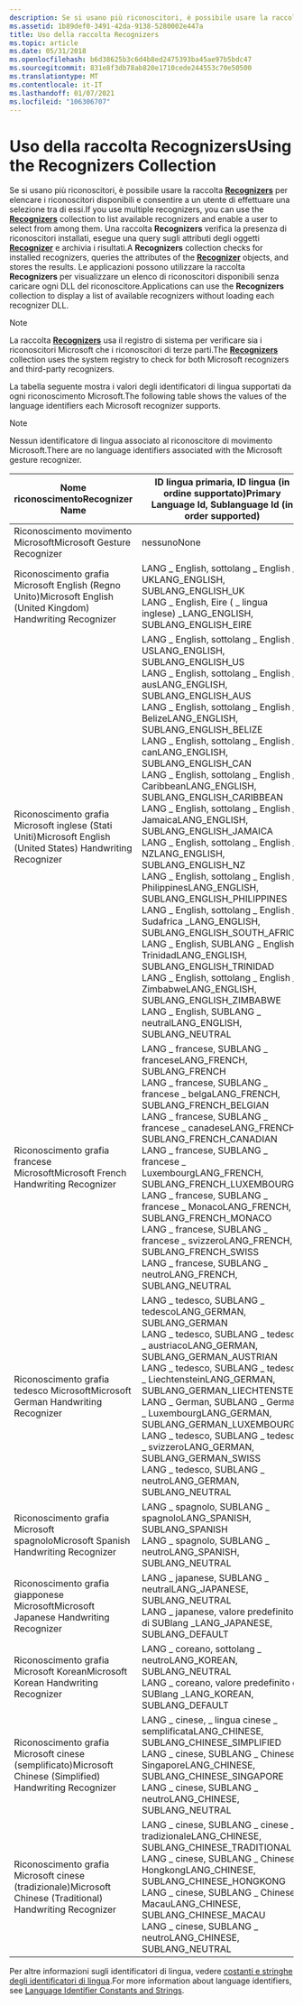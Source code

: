 ```yaml
---
description: Se si usano più riconoscitori, è possibile usare la raccolta Recognizers per elencare i riconoscitori disponibili e consentire a un utente di effettuare una selezione tra di essi.
ms.assetid: 1b89def0-3491-42da-9138-5280002e447a
title: Uso della raccolta Recognizers
ms.topic: article
ms.date: 05/31/2018
ms.openlocfilehash: b6d38625b3c6d4b8ed2475393ba45ae97b5bdc47
ms.sourcegitcommit: 831e8f3db78ab820e1710cede244553c70e50500
ms.translationtype: MT
ms.contentlocale: it-IT
ms.lasthandoff: 01/07/2021
ms.locfileid: "106306707"
---
```

# <a name="using-the-recognizers-collection"></a><span data-ttu-id="4da56-103">Uso della raccolta Recognizers</span><span class="sxs-lookup"><span data-stu-id="4da56-103">Using the Recognizers Collection</span></span>

<span data-ttu-id="4da56-104">Se si usano più riconoscitori, è possibile usare la raccolta [**Recognizers**](/previous-versions/windows/desktop/legacy/ms702438(v=vs.85)) per elencare i riconoscitori disponibili e consentire a un utente di effettuare una selezione tra di essi.</span><span class="sxs-lookup"><span data-stu-id="4da56-104">If you use multiple recognizers, you can use the [**Recognizers**](/previous-versions/windows/desktop/legacy/ms702438(v=vs.85)) collection to list available recognizers and enable a user to select from among them.</span></span> <span data-ttu-id="4da56-105">Una raccolta **Recognizers** verifica la presenza di riconoscitori installati, esegue una query sugli attributi degli oggetti [**Recognizer**](/windows/desktop/api/msinkaut/nn-msinkaut-iinkrecognizer) e archivia i risultati.</span><span class="sxs-lookup"><span data-stu-id="4da56-105">A **Recognizers** collection checks for installed recognizers, queries the attributes of the [**Recognizer**](/windows/desktop/api/msinkaut/nn-msinkaut-iinkrecognizer) objects, and stores the results.</span></span> <span data-ttu-id="4da56-106">Le applicazioni possono utilizzare la raccolta **Recognizers** per visualizzare un elenco di riconoscitori disponibili senza caricare ogni DLL del riconoscitore.</span><span class="sxs-lookup"><span data-stu-id="4da56-106">Applications can use the **Recognizers** collection to display a list of available recognizers without loading each recognizer DLL.</span></span>

> [!Note]  
> <span data-ttu-id="4da56-107">La raccolta [**Recognizers**](/previous-versions/windows/desktop/legacy/ms702438(v=vs.85)) usa il registro di sistema per verificare sia i riconoscitori Microsoft che i riconoscitori di terze parti.</span><span class="sxs-lookup"><span data-stu-id="4da56-107">The [**Recognizers**](/previous-versions/windows/desktop/legacy/ms702438(v=vs.85)) collection uses the system registry to check for both Microsoft recognizers and third-party recognizers.</span></span>

 

<span data-ttu-id="4da56-108">La tabella seguente mostra i valori degli identificatori di lingua supportati da ogni riconoscimento Microsoft.</span><span class="sxs-lookup"><span data-stu-id="4da56-108">The following table shows the values of the language identifiers each Microsoft recognizer supports.</span></span>

> [!Note]  
> <span data-ttu-id="4da56-109">Nessun identificatore di lingua associato al riconoscitore di movimento Microsoft.</span><span class="sxs-lookup"><span data-stu-id="4da56-109">There are no language identifiers associated with the Microsoft gesture recognizer.</span></span>

 



| <span data-ttu-id="4da56-110">Nome riconoscimento</span><span class="sxs-lookup"><span data-stu-id="4da56-110">Recognizer Name</span></span>                                                      | <span data-ttu-id="4da56-111">ID lingua primaria, ID lingua (in ordine supportato)</span><span class="sxs-lookup"><span data-stu-id="4da56-111">Primary Language Id, Sublanguage Id (in order supported)</span></span>                                                                                                                                                                                                                                                                                                                                                                                                                                                                                                                                                                          |
|----------------------------------------------------------------------|-----------------------------------------------------------------------------------------------------------------------------------------------------------------------------------------------------------------------------------------------------------------------------------------------------------------------------------------------------------------------------------------------------------------------------------------------------------------------------------------------------------------------------------------------------------------------------------------------------------------------------------|
| <span data-ttu-id="4da56-112">Riconoscimento movimento Microsoft</span><span class="sxs-lookup"><span data-stu-id="4da56-112">Microsoft Gesture Recognizer</span></span><br/>                              | <span data-ttu-id="4da56-113">nessuno</span><span class="sxs-lookup"><span data-stu-id="4da56-113">None</span></span><br/>                                                                                                                                                                                                                                                                                                                                                                                                                                                                                                                                                                                                                   |
| <span data-ttu-id="4da56-114">Riconoscimento grafia Microsoft English (Regno Unito)</span><span class="sxs-lookup"><span data-stu-id="4da56-114">Microsoft English (United Kingdom) Handwriting Recognizer</span></span><br/> | <span data-ttu-id="4da56-115">LANG \_ English, sottolang \_ English \_ UK</span><span class="sxs-lookup"><span data-stu-id="4da56-115">LANG\_ENGLISH, SUBLANG\_ENGLISH\_UK</span></span><br/> <span data-ttu-id="4da56-116">LANG \_ English, Eire ( \_ lingua inglese) \_</span><span class="sxs-lookup"><span data-stu-id="4da56-116">LANG\_ENGLISH, SUBLANG\_ENGLISH\_EIRE</span></span><br/>                                                                                                                                                                                                                                                                                                                                                                                                                                                                                                                                   |
| <span data-ttu-id="4da56-117">Riconoscimento grafia Microsoft inglese (Stati Uniti)</span><span class="sxs-lookup"><span data-stu-id="4da56-117">Microsoft English (United States) Handwriting Recognizer</span></span><br/>  | <span data-ttu-id="4da56-118">LANG \_ English, sottolang \_ English \_ US</span><span class="sxs-lookup"><span data-stu-id="4da56-118">LANG\_ENGLISH, SUBLANG\_ENGLISH\_US</span></span><br/> <span data-ttu-id="4da56-119">LANG \_ English, sottolang \_ English \_ aus</span><span class="sxs-lookup"><span data-stu-id="4da56-119">LANG\_ENGLISH, SUBLANG\_ENGLISH\_AUS</span></span><br/> <span data-ttu-id="4da56-120">LANG \_ English, sottolang \_ English \_ Belize</span><span class="sxs-lookup"><span data-stu-id="4da56-120">LANG\_ENGLISH, SUBLANG\_ENGLISH\_BELIZE</span></span><br/> <span data-ttu-id="4da56-121">LANG \_ English, sottolang \_ English \_ can</span><span class="sxs-lookup"><span data-stu-id="4da56-121">LANG\_ENGLISH, SUBLANG\_ENGLISH\_CAN</span></span><br/> <span data-ttu-id="4da56-122">LANG \_ English, sottolang \_ English \_ Caribbean</span><span class="sxs-lookup"><span data-stu-id="4da56-122">LANG\_ENGLISH, SUBLANG\_ENGLISH\_CARIBBEAN</span></span><br/> <span data-ttu-id="4da56-123">LANG \_ English, sottolang \_ English \_ Jamaica</span><span class="sxs-lookup"><span data-stu-id="4da56-123">LANG\_ENGLISH, SUBLANG\_ENGLISH\_JAMAICA</span></span><br/> <span data-ttu-id="4da56-124">LANG \_ English, sottolang \_ English \_ NZ</span><span class="sxs-lookup"><span data-stu-id="4da56-124">LANG\_ENGLISH, SUBLANG\_ENGLISH\_NZ</span></span><br/> <span data-ttu-id="4da56-125">LANG \_ English, sottolang \_ English \_ Philippines</span><span class="sxs-lookup"><span data-stu-id="4da56-125">LANG\_ENGLISH, SUBLANG\_ENGLISH\_PHILIPPINES</span></span><br/> <span data-ttu-id="4da56-126">LANG \_ English, sottolang \_ English \_ Sudafrica \_</span><span class="sxs-lookup"><span data-stu-id="4da56-126">LANG\_ENGLISH, SUBLANG\_ENGLISH\_SOUTH\_AFRICA</span></span><br/> <span data-ttu-id="4da56-127">LANG \_ English, SUBLANG \_ English \_ Trinidad</span><span class="sxs-lookup"><span data-stu-id="4da56-127">LANG\_ENGLISH, SUBLANG\_ENGLISH\_TRINIDAD</span></span><br/> <span data-ttu-id="4da56-128">LANG \_ English, sottolang \_ English \_ Zimbabwe</span><span class="sxs-lookup"><span data-stu-id="4da56-128">LANG\_ENGLISH, SUBLANG\_ENGLISH\_ZIMBABWE</span></span><br/> <span data-ttu-id="4da56-129">LANG \_ English, SUBLANG \_ neutral</span><span class="sxs-lookup"><span data-stu-id="4da56-129">LANG\_ENGLISH, SUBLANG\_NEUTRAL</span></span><br/> |
| <span data-ttu-id="4da56-130">Riconoscimento grafia francese Microsoft</span><span class="sxs-lookup"><span data-stu-id="4da56-130">Microsoft French Handwriting Recognizer</span></span><br/>                   | <span data-ttu-id="4da56-131">LANG \_ francese, SUBLANG \_ francese</span><span class="sxs-lookup"><span data-stu-id="4da56-131">LANG\_FRENCH, SUBLANG\_FRENCH</span></span><br/> <span data-ttu-id="4da56-132">LANG \_ francese, SUBLANG \_ francese \_ belga</span><span class="sxs-lookup"><span data-stu-id="4da56-132">LANG\_FRENCH, SUBLANG\_FRENCH\_BELGIAN</span></span><br/> <span data-ttu-id="4da56-133">LANG \_ francese, SUBLANG \_ francese \_ canadese</span><span class="sxs-lookup"><span data-stu-id="4da56-133">LANG\_FRENCH, SUBLANG\_FRENCH\_CANADIAN</span></span><br/> <span data-ttu-id="4da56-134">LANG \_ francese, SUBLANG \_ francese \_ Luxembourg</span><span class="sxs-lookup"><span data-stu-id="4da56-134">LANG\_FRENCH, SUBLANG\_FRENCH\_LUXEMBOURG</span></span><br/> <span data-ttu-id="4da56-135">LANG \_ francese, SUBLANG \_ francese \_ Monaco</span><span class="sxs-lookup"><span data-stu-id="4da56-135">LANG\_FRENCH, SUBLANG\_FRENCH\_MONACO</span></span><br/> <span data-ttu-id="4da56-136">LANG \_ francese, SUBLANG \_ francese \_ svizzero</span><span class="sxs-lookup"><span data-stu-id="4da56-136">LANG\_FRENCH, SUBLANG\_FRENCH\_SWISS</span></span><br/> <span data-ttu-id="4da56-137">LANG \_ francese, SUBLANG \_ neutro</span><span class="sxs-lookup"><span data-stu-id="4da56-137">LANG\_FRENCH, SUBLANG\_NEUTRAL</span></span><br/>                                                                                                                                                                                                                                                                                     |
| <span data-ttu-id="4da56-138">Riconoscimento grafia tedesco Microsoft</span><span class="sxs-lookup"><span data-stu-id="4da56-138">Microsoft German Handwriting Recognizer</span></span><br/>                   | <span data-ttu-id="4da56-139">LANG \_ tedesco, SUBLANG \_ tedesco</span><span class="sxs-lookup"><span data-stu-id="4da56-139">LANG\_GERMAN, SUBLANG\_GERMAN</span></span><br/> <span data-ttu-id="4da56-140">LANG \_ tedesco, SUBLANG \_ tedesco \_ austriaco</span><span class="sxs-lookup"><span data-stu-id="4da56-140">LANG\_GERMAN, SUBLANG\_GERMAN\_AUSTRIAN</span></span><br/> <span data-ttu-id="4da56-141">LANG \_ tedesco, SUBLANG \_ tedesco \_ Liechtenstein</span><span class="sxs-lookup"><span data-stu-id="4da56-141">LANG\_GERMAN, SUBLANG\_GERMAN\_LIECHTENSTEIN</span></span><br/> <span data-ttu-id="4da56-142">LANG \_ German, SUBLANG \_ German \_ Luxembourg</span><span class="sxs-lookup"><span data-stu-id="4da56-142">LANG\_GERMAN, SUBLANG\_GERMAN\_LUXEMBOURG</span></span><br/> <span data-ttu-id="4da56-143">LANG \_ tedesco, SUBLANG \_ tedesco \_ svizzero</span><span class="sxs-lookup"><span data-stu-id="4da56-143">LANG\_GERMAN, SUBLANG\_GERMAN\_SWISS</span></span><br/> <span data-ttu-id="4da56-144">LANG \_ tedesco, SUBLANG \_ neutro</span><span class="sxs-lookup"><span data-stu-id="4da56-144">LANG\_GERMAN, SUBLANG\_NEUTRAL</span></span><br/>                                                                                                                                                                                                                                                                                                                                |
| <span data-ttu-id="4da56-145">Riconoscimento grafia Microsoft spagnolo</span><span class="sxs-lookup"><span data-stu-id="4da56-145">Microsoft Spanish Handwriting Recognizer</span></span><br/>                  | <span data-ttu-id="4da56-146">LANG \_ spagnolo, SUBLANG \_ spagnolo</span><span class="sxs-lookup"><span data-stu-id="4da56-146">LANG\_SPANISH, SUBLANG\_SPANISH</span></span><br/> <span data-ttu-id="4da56-147">LANG \_ spagnolo, SUBLANG \_ neutro</span><span class="sxs-lookup"><span data-stu-id="4da56-147">LANG\_SPANISH, SUBLANG\_NEUTRAL</span></span><br/>                                                                                                                                                                                                                                                                                                                                                                                                                                                                                                                                             |
| <span data-ttu-id="4da56-148">Riconoscimento grafia giapponese Microsoft</span><span class="sxs-lookup"><span data-stu-id="4da56-148">Microsoft Japanese Handwriting Recognizer</span></span><br/>                 | <span data-ttu-id="4da56-149">LANG \_ japanese, SUBLANG \_ neutral</span><span class="sxs-lookup"><span data-stu-id="4da56-149">LANG\_JAPANESE, SUBLANG\_NEUTRAL</span></span><br/> <span data-ttu-id="4da56-150">LANG \_ japanese, valore predefinito di SUBlang \_</span><span class="sxs-lookup"><span data-stu-id="4da56-150">LANG\_JAPANESE, SUBLANG\_DEFAULT</span></span><br/>                                                                                                                                                                                                                                                                                                                                                                                                                                                                                                                                           |
| <span data-ttu-id="4da56-151">Riconoscimento grafia Microsoft Korean</span><span class="sxs-lookup"><span data-stu-id="4da56-151">Microsoft Korean Handwriting Recognizer</span></span><br/>                   | <span data-ttu-id="4da56-152">LANG \_ coreano, sottolang \_ neutro</span><span class="sxs-lookup"><span data-stu-id="4da56-152">LANG\_KOREAN, SUBLANG\_NEUTRAL</span></span><br/> <span data-ttu-id="4da56-153">LANG \_ coreano, valore predefinito di SUBlang \_</span><span class="sxs-lookup"><span data-stu-id="4da56-153">LANG\_KOREAN, SUBLANG\_DEFAULT</span></span><br/>                                                                                                                                                                                                                                                                                                                                                                                                                                                                                                                                               |
| <span data-ttu-id="4da56-154">Riconoscimento grafia Microsoft cinese (semplificato)</span><span class="sxs-lookup"><span data-stu-id="4da56-154">Microsoft Chinese (Simplified) Handwriting Recognizer</span></span><br/>     | <span data-ttu-id="4da56-155">LANG \_ cinese, \_ lingua cinese \_ semplificata</span><span class="sxs-lookup"><span data-stu-id="4da56-155">LANG\_CHINESE, SUBLANG\_CHINESE\_SIMPLIFIED</span></span><br/> <span data-ttu-id="4da56-156">LANG \_ cinese, SUBLANG \_ Chinese \_ Singapore</span><span class="sxs-lookup"><span data-stu-id="4da56-156">LANG\_CHINESE, SUBLANG\_CHINESE\_SINGAPORE</span></span><br/> <span data-ttu-id="4da56-157">LANG \_ cinese, SUBLANG \_ neutro</span><span class="sxs-lookup"><span data-stu-id="4da56-157">LANG\_CHINESE, SUBLANG\_NEUTRAL</span></span><br/>                                                                                                                                                                                                                                                                                                                                                                                                                                                                           |
| <span data-ttu-id="4da56-158">Riconoscimento grafia Microsoft cinese (tradizionale)</span><span class="sxs-lookup"><span data-stu-id="4da56-158">Microsoft Chinese (Traditional) Handwriting Recognizer</span></span><br/>    | <span data-ttu-id="4da56-159">LANG \_ cinese, SUBLANG \_ cinese \_ tradizionale</span><span class="sxs-lookup"><span data-stu-id="4da56-159">LANG\_CHINESE, SUBLANG\_CHINESE\_TRADITIONAL</span></span><br/> <span data-ttu-id="4da56-160">LANG \_ cinese, SUBLANG \_ Chinese \_ Hongkong</span><span class="sxs-lookup"><span data-stu-id="4da56-160">LANG\_CHINESE, SUBLANG\_CHINESE\_HONGKONG</span></span><br/> <span data-ttu-id="4da56-161">LANG \_ cinese, SUBLANG \_ Chinese \_ Macau</span><span class="sxs-lookup"><span data-stu-id="4da56-161">LANG\_CHINESE, SUBLANG\_CHINESE\_MACAU</span></span><br/> <span data-ttu-id="4da56-162">LANG \_ cinese, SUBLANG \_ neutro</span><span class="sxs-lookup"><span data-stu-id="4da56-162">LANG\_CHINESE, SUBLANG\_NEUTRAL</span></span><br/>                                                                                                                                                                                                                                                                                                                                                                                                                         |



 

<span data-ttu-id="4da56-163">Per altre informazioni sugli identificatori di lingua, vedere [costanti e stringhe degli identificatori di lingua](../intl/language-identifier-constants-and-strings.md).</span><span class="sxs-lookup"><span data-stu-id="4da56-163">For more information about language identifiers, see [Language Identifier Constants and Strings](../intl/language-identifier-constants-and-strings.md).</span></span>

 

 
